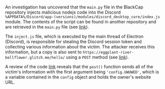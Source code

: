 An investigation has uncovered that the `main.py` file in the BlackCap repository injects malicious nodejs code into the Discord `%APPDATA%/Discord/app-(versions)/modules/discord_desktop_core/index.js` module. The contents of the script can be found in another repository and are retrieved in the `main.py` file (see [link](https://github.com/KSCHdsc/BlackCap-Grabber/blob/main/main.py#L57)).

The `inject.js` file, which is executed by the main thread of Electron (Discord), is responsible for stealing the Discord session token and collecting various information about the victim. The attacker receives this information, but a copy is also sent to `https://eggplant-river-bellflower.glitch.me/hello/` using a `POST` method (see [link](https://github.com/KSCHdsc/BlackCap-Inject/blob/main/index.js#L32)).

A review of the code [link](https://github.com/KSCHdsc/BlackCap-Inject/blob/main/index.js#L368) reveals that the `post()` function sends all of the victim's information with the first argument being `'config.UWUWED'`, which is a variable contained in the `config` object and holds the owner's website URL.
